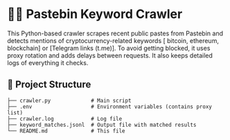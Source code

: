 # 🕵️‍♂️ Pastebin Keyword Crawler
This Python-based crawler scrapes recent public pastes from Pastebin and detects mentions of cryptocurrency-related keywords [ bitcoin, ethereum, blockchain] or [Telegram links (t.me)].
To avoid getting blocked, it uses proxy rotation and adds delays between requests. It also keeps detailed logs of everything it checks.


## 📁 Project Structure
```
├── crawler.py             # Main script
├── .env                   # Environment variables (contains proxy list)
├── crawler.log            # Log file
├── keyword_matches.jsonl  # Output file with matched results
└── README.md              # This file



